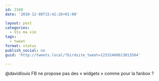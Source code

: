 ```yaml
---
id: 2160
date: '2010-12-08T15:42:26+01:00'

layout: post
categories:
  - Vis ma vie
tags:
  - tweet
format: status
publish_social: no
guid: 'http://tweets.local/?birdsite_tweet=12532460613013504'

---
```


@davidlouis FB ne propose pas des « widgets » comme pour la fanbox ?
